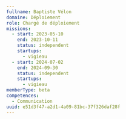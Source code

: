 ```yaml
---
fullname: Baptiste Vélon
domaine: Déploiement
role: Chargé de déploiement
missions:
  - start: 2023-05-10
    end: 2023-10-11
    status: independent
    startups:
      - vigieau
  - start: 2024-07-02
    end: 2024-09-30
    status: independent
    startups:
      - vigieau
memberType: beta
competences:
  - Communication
uuid: e51d3f47-a2d1-4a09-81bc-37f326daf28f
---
```

